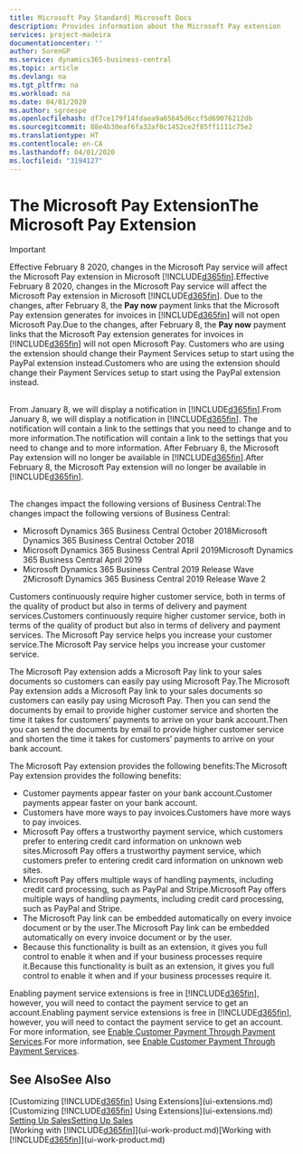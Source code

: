 ```yaml
---
title: Microsoft Pay Standard| Microsoft Docs
description: Provides information about the Microsoft Pay extension
services: project-madeira
documentationcenter: ''
author: SorenGP
ms.service: dynamics365-business-central
ms.topic: article
ms.devlang: na
ms.tgt_pltfrm: na
ms.workload: na
ms.date: 04/01/2020
ms.author: sgroespe
ms.openlocfilehash: df7ce179f14fdaea9a65645d6ccf5d69076212db
ms.sourcegitcommit: 88e4b30eaf6fa32af0c1452ce2f85ff1111c75e2
ms.translationtype: HT
ms.contentlocale: en-CA
ms.lasthandoff: 04/01/2020
ms.locfileid: "3194127"
---
```

# <a name="the-microsoft-pay-extension"></a><span data-ttu-id="6e767-103">The Microsoft Pay Extension</span><span class="sxs-lookup"><span data-stu-id="6e767-103">The Microsoft Pay Extension</span></span>

> [!IMPORTANT]
> <span data-ttu-id="6e767-104">Effective February 8 2020, changes in the Microsoft Pay service will affect the Microsoft Pay extension in Microsoft [!INCLUDE[d365fin](includes/d365fin_long_md.md)].</span><span class="sxs-lookup"><span data-stu-id="6e767-104">Effective February 8 2020, changes in the Microsoft Pay service will affect the Microsoft Pay extension in Microsoft [!INCLUDE[d365fin](includes/d365fin_long_md.md)].</span></span> <span data-ttu-id="6e767-105">Due to the changes, after February 8, the **Pay now** payment links that the Microsoft Pay extension generates for invoices in [!INCLUDE[d365fin](includes/d365fin_md.md)] will not open Microsoft Pay.</span><span class="sxs-lookup"><span data-stu-id="6e767-105">Due to the changes, after February 8, the **Pay now** payment links that the Microsoft Pay extension generates for invoices in [!INCLUDE[d365fin](includes/d365fin_md.md)] will not open Microsoft Pay.</span></span> <span data-ttu-id="6e767-106">Customers who are using the extension should change their Payment Services setup to start using the PayPal extension instead.</span><span class="sxs-lookup"><span data-stu-id="6e767-106">Customers who are using the extension should change their Payment Services setup to start using the PayPal extension instead.</span></span><br /></br>
>
> <span data-ttu-id="6e767-107">From January 8, we will display a notification in [!INCLUDE[d365fin](includes/d365fin_md.md)].</span><span class="sxs-lookup"><span data-stu-id="6e767-107">From January 8, we will display a notification in [!INCLUDE[d365fin](includes/d365fin_md.md)].</span></span> <span data-ttu-id="6e767-108">The notification will contain a link to the settings that you need to change and to more information.</span><span class="sxs-lookup"><span data-stu-id="6e767-108">The notification will contain a link to the settings that you need to change and to more information.</span></span> <span data-ttu-id="6e767-109">After February 8, the Microsoft Pay extension will no longer be available in [!INCLUDE[d365fin](includes/d365fin_md.md)].</span><span class="sxs-lookup"><span data-stu-id="6e767-109">After February 8, the Microsoft Pay extension will no longer be available in [!INCLUDE[d365fin](includes/d365fin_md.md)].</span></span><br /></br>
>
> <span data-ttu-id="6e767-110">The changes impact the following versions of Business Central:</span><span class="sxs-lookup"><span data-stu-id="6e767-110">The changes impact the following versions of Business Central:</span></span>
> - <span data-ttu-id="6e767-111">Microsoft Dynamics 365 Business Central October 2018</span><span class="sxs-lookup"><span data-stu-id="6e767-111">Microsoft Dynamics 365 Business Central October 2018</span></span>
> - <span data-ttu-id="6e767-112">Microsoft Dynamics 365 Business Central April 2019</span><span class="sxs-lookup"><span data-stu-id="6e767-112">Microsoft Dynamics 365 Business Central April 2019</span></span>
> - <span data-ttu-id="6e767-113">Microsoft Dynamics 365 Business Central 2019 Release Wave 2</span><span class="sxs-lookup"><span data-stu-id="6e767-113">Microsoft Dynamics 365 Business Central 2019 Release Wave 2</span></span>

<span data-ttu-id="6e767-114">Customers continuously require higher customer service, both in terms of the quality of product but also in terms of delivery and payment services.</span><span class="sxs-lookup"><span data-stu-id="6e767-114">Customers continuously require higher customer service, both in terms of the quality of product but also in terms of delivery and payment services.</span></span> <span data-ttu-id="6e767-115">The Microsoft Pay service helps you increase your customer service.</span><span class="sxs-lookup"><span data-stu-id="6e767-115">The Microsoft Pay service helps you increase your customer service.</span></span>

<span data-ttu-id="6e767-116">The Microsoft Pay extension adds a Microsoft Pay link to your sales documents so customers can easily pay using Microsoft Pay.</span><span class="sxs-lookup"><span data-stu-id="6e767-116">The Microsoft Pay extension adds a Microsoft Pay link to your sales documents so customers can easily pay using Microsoft Pay.</span></span> <span data-ttu-id="6e767-117">Then you can send the documents by email to provide higher customer service and shorten the time it takes for customers’ payments to arrive on your bank account.</span><span class="sxs-lookup"><span data-stu-id="6e767-117">Then you can send the documents by email to provide higher customer service and shorten the time it takes for customers’ payments to arrive on your bank account.</span></span>

<span data-ttu-id="6e767-118">The Microsoft Pay extension provides the following benefits:</span><span class="sxs-lookup"><span data-stu-id="6e767-118">The Microsoft Pay extension provides the following benefits:</span></span>
- <span data-ttu-id="6e767-119">Customer payments appear faster on your bank account.</span><span class="sxs-lookup"><span data-stu-id="6e767-119">Customer payments appear faster on your bank account.</span></span>
- <span data-ttu-id="6e767-120">Customers have more ways to pay invoices.</span><span class="sxs-lookup"><span data-stu-id="6e767-120">Customers have more ways to pay invoices.</span></span>
- <span data-ttu-id="6e767-121">Microsoft Pay offers a trustworthy payment service, which customers prefer to entering credit card information on unknown web sites.</span><span class="sxs-lookup"><span data-stu-id="6e767-121">Microsoft Pay offers a trustworthy payment service, which customers prefer to entering credit card information on unknown web sites.</span></span>
- <span data-ttu-id="6e767-122">Microsoft Pay offers multiple ways of handling payments, including credit card processing, such as PayPal and Stripe.</span><span class="sxs-lookup"><span data-stu-id="6e767-122">Microsoft Pay offers multiple ways of handling payments, including credit card processing, such as PayPal and Stripe.</span></span>
- <span data-ttu-id="6e767-123">The Microsoft Pay link can be embedded automatically on every invoice document or by the user.</span><span class="sxs-lookup"><span data-stu-id="6e767-123">The Microsoft Pay link can be embedded automatically on every invoice document or by the user.</span></span>
- <span data-ttu-id="6e767-124">Because this functionality is built as an extension, it gives you full control to enable it when and if your business processes require it.</span><span class="sxs-lookup"><span data-stu-id="6e767-124">Because this functionality is built as an extension, it gives you full control to enable it when and if your business processes require it.</span></span>

<span data-ttu-id="6e767-125">Enabling payment service extensions is free in [!INCLUDE[d365fin](includes/d365fin_md.md)], however, you will need to contact the payment service to get an account.</span><span class="sxs-lookup"><span data-stu-id="6e767-125">Enabling payment service extensions is free in [!INCLUDE[d365fin](includes/d365fin_md.md)], however, you will need to contact the payment service to get an account.</span></span> <span data-ttu-id="6e767-126">For more information, see [Enable Customer Payment Through Payment Services](sales-how-enable-payment-service-extensions.md).</span><span class="sxs-lookup"><span data-stu-id="6e767-126">For more information, see [Enable Customer Payment Through Payment Services](sales-how-enable-payment-service-extensions.md).</span></span>

## <a name="see-also"></a><span data-ttu-id="6e767-127">See Also</span><span class="sxs-lookup"><span data-stu-id="6e767-127">See Also</span></span>
<span data-ttu-id="6e767-128">[Customizing [!INCLUDE[d365fin](includes/d365fin_md.md)] Using Extensions](ui-extensions.md)</span><span class="sxs-lookup"><span data-stu-id="6e767-128">[Customizing [!INCLUDE[d365fin](includes/d365fin_md.md)] Using Extensions](ui-extensions.md)</span></span>  
[<span data-ttu-id="6e767-129">Setting Up Sales</span><span class="sxs-lookup"><span data-stu-id="6e767-129">Setting Up Sales</span></span>](sales-setup-sales.md)  
<span data-ttu-id="6e767-130">[Working with [!INCLUDE[d365fin](includes/d365fin_md.md)]](ui-work-product.md)</span><span class="sxs-lookup"><span data-stu-id="6e767-130">[Working with [!INCLUDE[d365fin](includes/d365fin_md.md)]](ui-work-product.md)</span></span>

